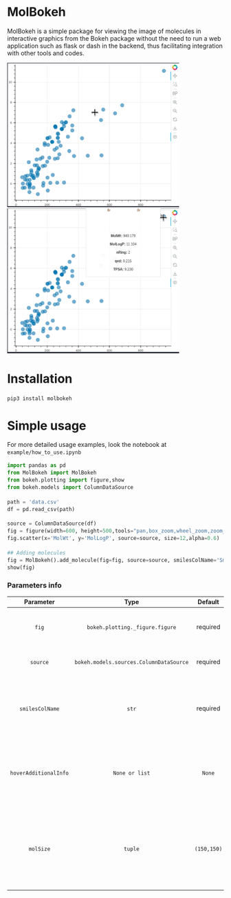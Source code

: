 # MolBokeh
MolBokeh is a simple package for viewing the image of molecules in interactive graphics from the Bokeh package without the need to run a web application such as flask or dash in the backend, thus facilitating integration with other tools and codes.

<img src="https://github.com/jeffrichardchemistry/molbokeh/blob/dev/example/content/molbokehview1.gif" width="400"/> <img src="https://github.com/jeffrichardchemistry/molbokeh/blob/dev/example/content/molbokehview2.gif" width="400"/>

# Installation

```pip3 install molbokeh```


# Simple usage

For more detailed usage examples, look the notebook at `example/how_to_use.ipynb`

```python
import pandas as pd
from MolBokeh import MolBokeh
from bokeh.plotting import figure,show
from bokeh.models import ColumnDataSource

path = 'data.csv'
df = pd.read_csv(path)

source = ColumnDataSource(df)
fig = figure(width=600, height=500,tools="pan,box_zoom,wheel_zoom,zoom_in,zoom_out,reset,save,hover")
fig.scatter(x='MolWt', y='MolLogP', source=source, size=12,alpha=0.6)

## Adding molecules
fig = MolBokeh().add_molecule(fig=fig, source=source, smilesColName='Smiles_canon', hoverAdditionalInfo=['MolWt','MolLogP','nRing','qed','TPSA'], molSize=(100,100))
show(fig)

```



### Parameters info

|     **Parameter**     |                **Type**                 | **Default** | **Description**                                              |
| :-------------------: | :-------------------------------------: | :---------: | :----------------------------------------------------------- |
|         `fig`         |     `bokeh.plotting._figure.figure`     |  required   | Bokeh plot object created from `source(df)`                  |
|       `source`        | `bokeh.models.sources.ColumnDataSource` |  required   | Bokeh data type used to plot initial chart.                  |
|    `smilesColName`    |                  `str`                  |  required   | Smiles column name in dataframe used to create source object |
| `hoverAdditionalInfo` |             `None or list`              |   `None`    | List of column names (variables) to be shown within the graphs hover. |
|       `molSize`       |                 `tuple`                 | `(150,150)` | Size of the image of the molecule to be shown within the hover, also changes the size of the hover frame |







